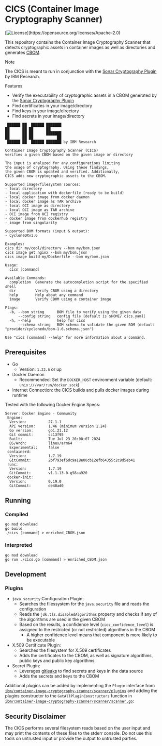 # CICS (Container Image Cryptography Scanner)

[![License](https://img.shields.io/github/license/IBM/sonar-cryptography.svg?)](https://opensource.org/licenses/Apache-2.0)

This repository contains the Container Image Cryptography Scanner that detects cryptographic assets in container images as well as directories and generates [CBOM](https://cyclonedx.org/capabilities/cbom/).

> [!NOTE] 
> The CICS is meant to run in conjunction with the [Sonar Cryptography Plugin](https://github.com/IBM/sonar-cryptography) by IBM Research.

Features
- Verify the executability of cryptographic assets in a CBOM generated by the [Sonar Cryptography Plugin](https://github.com/IBM/sonar-cryptography)
- Find certificates in your image/directory
- Find keys in your image/directory
- Find secrets in your image/directory

```
 ██████ ██  ██████ ███████ 
██      ██ ██      ██      
██      ██ ██      ███████ 
██      ██ ██           ██ 
 ██████ ██  ██████ ███████ by IBM Research

Container Image Cryptography Scanner (CICS) 
verifies a given CBOM based on the given image or directory

The input is analyzed for any configurations limiting 
the usage of cryptography. Using these findings, 
the given CBOM is updated and verified. Additionally, 
CICS adds new cryptographic assets to the CBOM. 

Supported image/filesystem sources:
- local directory 
- local application with dockerfile (ready to be build)
- local docker image from docker daemon
- local docker image as TAR archive
- local OCI image as directory
- local OCI image as TAR archive
- OCI image from OCI registry
- docker image from dockerhub registry
- image from singularity

Supported BOM formats (input & output):
- CycloneDXv1.6

Examples:
cics dir my/cool/directory --bom my/bom.json
cics image get nginx --bom my/bom.json
cics image build my/Dockerfile --bom my/bom.json

Usage:
  cics [command]

Available Commands:
  completion  Generate the autocompletion script for the specified shell
  dir         Verify CBOM using a directory
  help        Help about any command
  image       Verify CBOM using a container image

Flags:
  -b, --bom string      BOM file to verify using the given data
      --config string   config file (default is $HOME/.cics.yaml)
  -h, --help            help for cics
      --schema string   BOM schema to validate the given BOM (default "provider/cyclonedx/bom-1.6.schema.json")

Use "cics [command] --help" for more information about a command.
```

## Prerequisites

- Go 
  - Version: `1.22.6` or up
- Docker Daemon 
  - Recommended: Set the `DOCKER_HOST` environment variable (default: `unix:///var/run/docker.sock`) 
- Internet Connection: the CICS builds and pulls docker images during runtime

Tested with the following Docker Engine Specs:
```text
Server: Docker Engine - Community
 Engine:
  Version:          27.1.1
  API version:      1.46 (minimum version 1.24)
  Go version:       go1.21.12
  Git commit:       cc13f95
  Built:            Tue Jul 23 20:00:07 2024
  OS/Arch:          linux/arm64
  Experimental:     false
 containerd:
  Version:          1.7.19
  GitCommit:        2bf793ef6dc9a18e00cb12efb64355c2c9d5eb41
 runc:
  Version:          1.7.19
  GitCommit:        v1.1.13-0-g58aa920
 docker-init:
  Version:          0.19.0
  GitCommit:        de40ad0
```

## Running

### Compiled

```shell
go mod download
go build
./cics [command] > enriched_CBOM.json
```

### Interpreted

```shell
go mod download
go run ./cics.go [command] > enriched_CBOM.json
```

## Development

### Plugins
  - `java.security` Configuration Plugin:
    - Searches the filessystem for the `java.security` file and reads the configuration
    - Reads the `jdk.tls.disabledAlgorithms` property and checks if any of the algorithms are used in the given CBOM
    - Based on the results, a confidence level (`cics_confidence_level`) is assigned to the restricted (or not restricted) algorithms in the CBOM
      - A higher confidence level means that component is more likely to be executable
  - X.509 Certificate Plugin:
    - Searches the filesystem for X.509 certificates
    - Adds the certificates to the CBOM, as well as signature algorithms, public keys and public key algorithms
  - Secret Plugin:
    - Leverages [gitleaks](https://github.com/gitleaks/gitleaks) to find secrets and keys in the data source
    - Adds the secrets and keys to the CBOM

Additional plugins can be added by implementing the `Plugin` interface from [`ibm/container-image-cryptography-scanner/scanner/plugins`](./scanner/plugins/plugin.go#L41) and adding the plugins constructor to the `GetAllPluginConstructors` function in [`ibm/container-image-cryptography-scanner/scanner/scanner.go`](./scanner/scanner.go#L46): 

## Security Disclaimer
The CICS performs several filesystem reads based on the user input and may print the contents of these files to the stderr console. Do not use this tools on untrusted input or provide the output to untrusted parties.